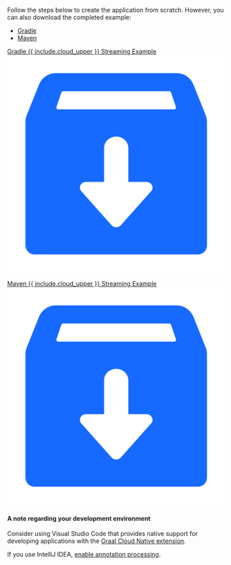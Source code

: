 Follow the steps below to create the application from scratch. However, you can also download the completed example:

<div id="tabs-doc1">
    <ul>
        <li class="tabs-gradle"><a name ="gradle" href="#gradle">Gradle</a></li>
        <li class="tabs-maven"><a name ="maven" href="#maven">Maven</a></li>
    </ul>
    <div id="gradle">
        <p><a href="/gcn/docs/gcn-modules/streaming/archives/{{ include.cloud }}-streaming-demo-java-gradle.zip">Gradle {{ include.cloud_upper }} Streaming Example <img class="download-img-guides" src="/gcn/resources/img/gcn_modules/download-archive.png" alt="Download completed example">
        </a>
        </p>
    </div>
    <div id="maven">
        <p><a href="/gcn/docs/gcn-modules/streaming/archives/{{ include.cloud }}-streaming-demo-java-maven.zip">Maven {{ include.cloud_upper }} Streaming Example <img class="download-img-guides" src="/gcn/resources/img/gcn_modules/download-archive.png" alt="Download completed example"></a>
        </p>
    </div>
</div>

#### A note regarding your development environment

Consider using Visual Studio Code that provides native support for developing applications with the [Graal Cloud Native extension](/gcn/vscode-tools/using-gcn-vscode-tools/).

If you use IntelliJ IDEA, [enable annotation processing](/gcn/resources/img/annotationprocessorsintellij.png).